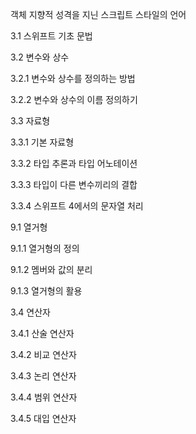 객체 지향적 성격을 지닌 스크립트 스타일의 언어

3.1 스위프트 기초 문법

3.2 변수와 상수

3.2.1 변수와 상수를 정의하는 방법

3.2.2 변수와 상수의 이름 정의하기

3.3 자료형

3.3.1 기본 자료형

3.3.2 타입 추론과 타입 어노테이션

3.3.3 타입이 다른 변수끼리의 결합

3.3.4 스위프트 4에서의 문자열 처리

9.1 열거형

9.1.1 열거형의 정의

9.1.2 멤버와 값의 분리

9.1.3 열거형의 활용

3.4 연산자

3.4.1 산술 연산자

3.4.2 비교 연산자

3.4.3 논리 연산자

3.4.4 범위 연산자

3.4.5 대입 연산자